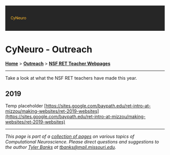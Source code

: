 ![](/images/cyneurologo2.png)

# CyNeuro - Outreach

[**Home**](/) > [**Outreach**](/outreach) > [**NSF RET Teacher Webpages**](./) 

---
Take a look at what the NSF RET teachers have made this year.

## 2019

Temp placeholder
[https://sites.google.com/baypath.edu/ret-intro-at-mizzou/making-websites/ret-2019-websites](https://sites.google.com/baypath.edu/ret-intro-at-mizzou/making-websites/ret-2019-websites)

---
*This page is part of a [collection of pages](/) on various topics of Computational Neuroscience. Please direct questions and suggestions to the author [Tyler Banks](https://tylerbanks.net) at [tbanks@mail.missouri.edu](mailto:tbanks@mail.missouri.edu).*
